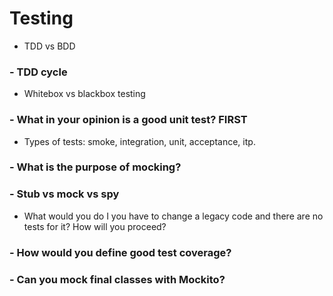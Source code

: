 # Testing
- TDD vs BDD
### - TDD cycle
- Whitebox vs blackbox testing
### - What in your opinion is a good unit test? FIRST
- Types of tests: smoke, integration, unit, acceptance, itp.
### - What is the purpose of mocking?
### - Stub vs mock vs spy
- What would you do I you have to change a legacy code and there are no tests for it? How will you proceed?
### - How would you define good test coverage?
### - Can you mock final classes with Mockito?
